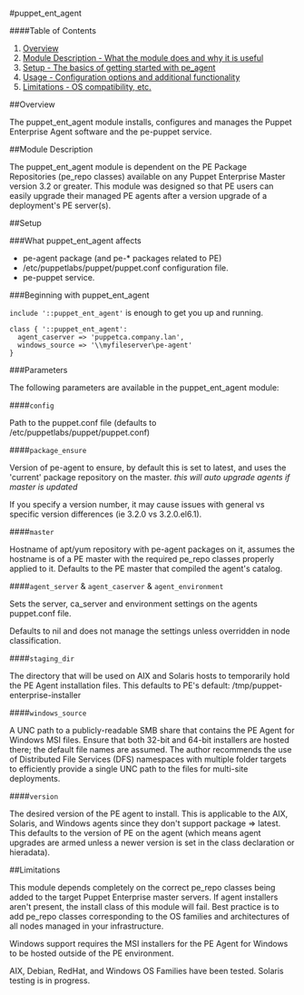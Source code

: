 #puppet\_ent\_agent

####Table of Contents

1. [Overview](#overview)
2. [Module Description - What the module does and why it is useful](#module-description)
3. [Setup - The basics of getting started with pe_agent](#setup)
4. [Usage - Configuration options and additional functionality](#usage)
5. [Limitations - OS compatibility, etc.](#limitations)

##Overview

The puppet\_ent\_agent module installs, configures and manages the Puppet Enterprise Agent software and the pe-puppet service.

##Module Description

The puppet\_ent\_agent module is dependent on the PE Package Repositories (pe_repo classes) available on any Puppet Enterprise Master version 3.2 or greater. This module was designed so that PE users can easily upgrade their managed PE agents after a version upgrade of a deployment's PE server(s).

##Setup

###What puppet\_ent\_agent affects

* pe-agent package (and pe-\* packages related to PE)
* /etc/puppetlabs/puppet/puppet.conf configuration file.
* pe-puppet service.

###Beginning with puppet\_ent\_agent

`include '::puppet_ent_agent'` is enough to get you up and running.

```puppet
class { '::puppet_ent_agent':
  agent_caserver => 'puppetca.company.lan',
  windows_source => '\\myfileserver\pe-agent'
}
```

###Parameters

The following parameters are available in the puppet_ent_agent module:

####`config`

Path to the puppet.conf file (defaults to /etc/puppetlabs/puppet/puppet.conf)

####`package_ensure`

Version of pe-agent to ensure, by default this is set to latest, and uses the 'current'
package repository on the master. *this will auto upgrade agents if master is updated*

If you specify a version number, it may cause issues with general vs specific version
differences (ie 3.2.0 vs 3.2.0.el6.1).

####`master`

Hostname of apt/yum repository with pe-agent packages on it, assumes the hostname is of a PE master
with the required pe_repo classes properly applied to it.  Defaults to the PE master that compiled
the agent's catalog.

####`agent_server` & `agent_caserver` & `agent_environment`

Sets the server, ca_server and environment settings on the agents puppet.conf file.

Defaults to nil and does not manage the settings unless overridden in node classification.

####`staging_dir`

The directory that will be used on AIX and Solaris hosts to temporarily hold the
PE Agent installation files.  This defaults to PE's default: /tmp/puppet-enterprise-installer

####`windows_source`

A UNC path to a publicly-readable SMB share that contains the PE Agent for Windows
MSI files.  Ensure that both 32-bit and 64-bit installers are hosted there; the
default file names are assumed.  The author recommends the use of Distributed File
Services (DFS) namespaces with multiple folder targets to efficiently provide a single
UNC path to the files for multi-site deployments.

####`version`

The desired version of the PE agent to install.  This is applicable to the AIX,
Solaris, and Windows agents since they don't support package => latest.  This
defaults to the version of PE on the agent (which means agent upgrades are armed
unless a newer version is set in the class declaration or hieradata).



##Limitations

This module depends completely on the correct pe_repo classes being added to the target
Puppet Enterprise master servers.  If agent installers aren't present, the install class
of this module will fail.  Best practice is to add pe_repo classes corresponding to
the OS families and architectures of all nodes managed in your infrastructure.

Windows support requires the MSI installers for the PE Agent for Windows to be hosted
outside of the PE environment.

AIX, Debian, RedHat, and Windows OS Families have been tested.  Solaris testing is in
progress.
